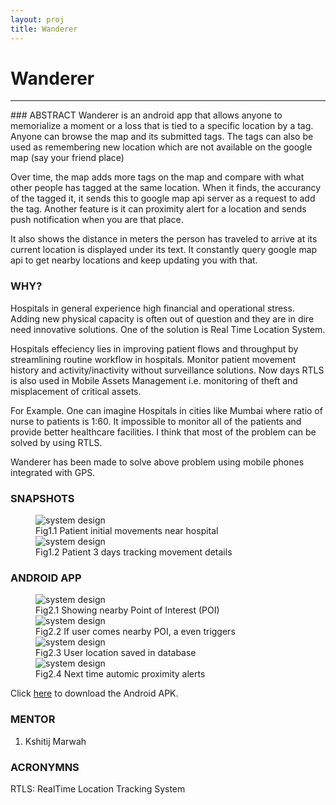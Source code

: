 ```yaml
---
layout: proj
title: Wanderer
---
```

# Wanderer

<hr>
### ABSTRACT
Wanderer is an android app that allows anyone to memorialize a moment or a loss that is tied to a specific location by a tag. Anyone can browse the map and its submitted tags. The tags can also be used as remembering new location which are not available on the google map (say your friend place)

Over time, the map adds more tags on the map and compare with what other people has tagged at the same location. When it finds, the accurancy of the tagged it, it sends this to google map api server as a request to add the tag. Another feature is it can proximity alert for a location and sends push notification when you are that place.

It also shows the distance in meters the person has traveled to arrive at its current location is displayed under its text. It constantly query google map api to get nearby locations and keep updating you with that.

### WHY?
Hospitals in general experience high financial and operational stress. Adding new physical capacity is often out of question and they are in dire need innovative solutions. One of the solution is Real Time Location System.

Hospitals effeciency lies in improving patient flows and throughput by streamlining routine workflow in hospitals. Monitor patient movement history and activity/inactivity without surveillance solutions. Now days RTLS is also used in Mobile Assets Management i.e. monitoring of
theft and misplacement of critical assets.

For Example. One can imagine Hospitals in cities like Mumbai where ratio of nurse to patients is 1:60. It impossible to monitor all of the patients and provide better healthcare facilities. I think that most of the problem can be solved by using RTLS.

Wanderer has been made to solve above problem using mobile phones integrated with GPS.

### SNAPSHOTS
<figure>
  <div class="large">
    <img src="{{ site.url }}/assets/images/projects/research/hmm/patient-movement2.png" alt="system design">
    <figcaption>Fig1.1 Patient initial movements near hospital</figcaption>
  </div>
  <div class="large">
    <img src="{{ site.url }}/assets/images/projects/research/hmm/patient-movement1.png" alt="system design">
    <figcaption>Fig1.2 Patient 3 days tracking movement details</figcaption>
  </div>
</figure>

### ANDROID APP
<figure>
  <div class="small">
    <img src="{{ site.url }}/assets/images/projects/research/hmm/1.png" alt="system design">
    <figcaption>Fig2.1 Showing nearby Point of Interest (POI) </figcaption>
  </div>
  <div class="small">
    <img src="{{ site.url }}/assets/images/projects/research/hmm/2.png" alt="system design">
    <figcaption>Fig2.2 If user comes nearby POI, a even triggers </figcaption>
  </div>
  <div class="small">
    <img src="{{ site.url }}/assets/images/projects/research/hmm/3.png" alt="system design">
    <figcaption>Fig2.3 User location saved in database </figcaption>
  </div>
  <div class="small">
    <img src="{{ site.url }}/assets/images/projects/research/hmm/4.png" alt="system design">
    <figcaption>Fig2.4 Next time automic proximity alerts </figcaption>
  </div>
</figure>

Click <a href="{{ site.url }}/assets/apps/wanderer.apk" target="_blank">here</a> to download the Android APK.

### MENTOR
1. Kshitij Marwah


### ACRONYMNS
RTLS: RealTime Location Tracking System

